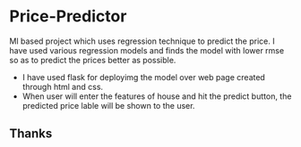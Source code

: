 # Price-Predictor
Ml based project which uses regression technique to predict the price.
I have used various regression models and finds the model with lower rmse so as to predict the prices better as possible.
* I have used flask for deployimg the model over web page created through html and css.
* When user will enter the features of house and hit the predict button, the predicted price lable will be shown to the user.

## Thanks
